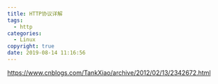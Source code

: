 ```yaml
---
title: HTTP协议详解
tags:
  - http
categories:
  - Linux
copyright: true
date: 2019-08-14 11:16:56
---
```

https://www.cnblogs.com/TankXiao/archive/2012/02/13/2342672.html